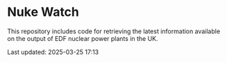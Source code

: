 # Nuke Watch

This repository includes code for retrieving the latest information available on the output of EDF nuclear power plants in the UK.

Last updated: 2025-03-25 17:13